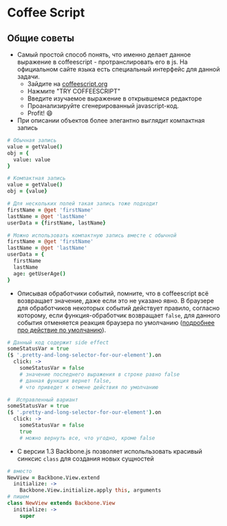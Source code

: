 # Coffee Script

## Общие советы

* Самый простой способ понять, что именно делает данное выражение в coffeescript - протранслировать его в js. На официальном сайте языка есть специальный интерфейс для данной задачи.
  - Зайдите на [coffeescript.org](http://coffeescript.org/)
  - Нажмите "TRY COFFEESCRIPT"
  - Введите изучаемое выражение в открывшемся редакторе
  - Проанализируйте сгенерированный javascript-код.
  - Profit! :smile: 
* При описании объектов более элегантно выглядит компактная запись

```coffeescript
# Обычная запись
value = getValue()
obj = {
  value: value
}

# Компактная запись
value = getValue()
obj = {value}

# Для нескольких полей такая запись тоже подходит
firstName = @get 'firstName'
lastName = @get 'lastName'
userData = {firstName, lastName}

# Можно использовать компактную запись вместе с обычной
firstName = @get 'firstName'
lastName = @get 'lastName'
userData = {
  firstName
  lastName
  age: getUserAge()
}
```
* Описывая обработчики событий, помните, что в coffeescript всё возвращает значение, даже если это не указано явно. В браузере для обработчиков некоторых событий действует правило, согласно которому, если функция-обработчик возвращает `false`, для данного события отменяется реакция браузера по умолчанию ([подробнее про действие по умолчанию](http://learn.javascript.ru/default-browser-action)).
```coffeescript
# Данный код содержит side effect
someStatusVar = true
($ '.pretty-and-long-selector-for-our-element').on
  click: ->
    someStatusVar = false 
    # значение последнего выражения в строке равно false
    # данная функция вернет false,
    # что приведет к отмене действия по умолчанию

#  Исправленный вариант
someStatusVar = true
($ '.pretty-and-long-selector-for-our-element').on
  click: ->
    someStatusVar = false
    true 
    # можно вернуть все, что угодно, кроме false
```

* C версии 1.3 Backbone.js позволяет испольльзовать красивый синксис `class` 
для создания новых сущностей

```coffeescript
# вместо 
NewView = Backbone.View.extend
  initialize: ->
    Backbone.View.initialize.apply this, arguments
# пишем
class NewView extends Backbone.View
  initialize: ->
    super
```

